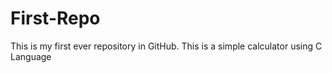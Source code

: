 # First-Repo
This is my first ever repository in GitHub.
This is a simple calculator using C Language
